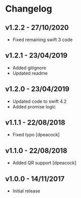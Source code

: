# Changelog

## v1.2.2 - 27/10/2020

- Fixed remaining swift 3 code

## v1.2.1 - 23/04/2019

- Added gitignore
- Updated readme

## v1.2.0 - 23/04/2019

- Updated code to swift 4.2
- Added promise logic

## v1.1.1 - 22/08/2018

- Fixed typo [dpeacock]

## v1.1.0 - 22/08/2018

- Added QR support [dpeacock]

## v1.0.0 - 14/11/2017

- Initial release
